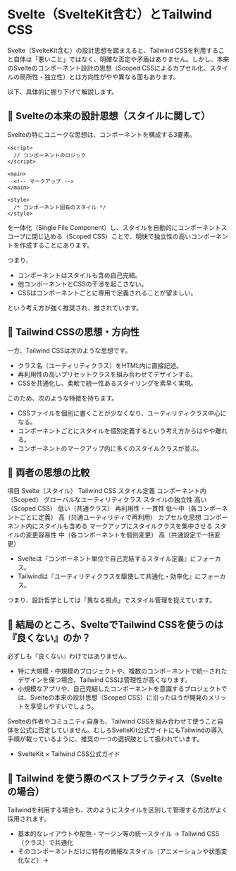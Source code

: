 # Svelte（SvelteKit含む）とTailwind CSS
Svelte（SvelteKit含む）の設計思想を踏まえると、Tailwind CSSを利用すること自体は「悪いこと」ではなく、明確な否定や矛盾はありません。しかし、本来のSvelteのコンポーネント設計の思想（Scoped CSSによるカプセル化、スタイルの局所性・独立性）とは方向性がやや異なる面もあります。

以下、具体的に掘り下げて解説します。

## 📌 Svelteの本来の設計思想（スタイルに関して）

Svelteの特にユニークな思想は、コンポーネントを構成する3要素。

```svelte
<script>
  // コンポーネントのロジック
</script>

<main>
  <!-- マークアップ -->
</main>

<style>
  /* コンポーネント固有のスタイル */
</style>
```


を一体化（Single File Component）し、スタイルを自動的にコンポーネントスコープに閉じ込める（Scoped CSS）ことで、明快で独立性の高いコンポーネントを作成することにあります。

つまり、
- コンポーネントはスタイルも含め自己完結。
- 他コンポーネントとCSSの干渉を起こさない。
- CSSはコンポーネントごとに専用で定義されることが望ましい。

という考え方が強く推奨され、推されています。

## 📌 Tailwind CSSの思想・方向性

一方、Tailwind CSSは次のような思想です。
- クラス名（ユーティリティクラス）をHTML内に直接記述。
- 再利用性の高いプリセットクラスを組み合わせてデザインする。
- CSSを共通化し、柔軟で統一性あるスタイリングを素早く実現。

このため、次のような特徴を持ちます。
- CSSファイルを個別に書くことが少なくなり、ユーティリティクラス中心になる。
- コンポーネントごとにスタイルを個別定義するという考え方からはやや離れる。
- コンポーネントのマークアップ内に多くのスタイルクラスが並ぶ。

## 📌 両者の思想の比較

項目	Svelte（スタイル）	Tailwind CSS
スタイル定義	コンポーネント内（Scoped）	グローバルなユーティリティクラス
スタイルの独立性	高い（Scoped CSS）	低い（共通クラス）
再利用性・一貫性	低〜中（各コンポーネントごとに定義）	高（共通ユーティリティで再利用）
カプセル化思想	コンポーネント内にスタイルも含める	マークアップにスタイルクラスを集中させる
スタイルの変更容易性	中（各コンポーネントを個別変更）	高（共通設定で一括変更）

- Svelteは『コンポーネント単位で自己完結するスタイル定義』にフォーカス。
- Tailwindは『ユーティリティクラスを駆使して共通化・効率化』にフォーカス。

つまり、設計哲学としては「異なる視点」でスタイル管理を捉えています。

## 📌 結局のところ、SvelteでTailwind CSSを使うのは『良くない』のか？

必ずしも『良くない』わけではありません。
- 特に大規模・中規模のプロジェクトや、複数のコンポーネントで統一されたデザインを保つ場合、Tailwind CSSは管理性が高くなります。
- 小規模なアプリや、自己完結したコンポーネントを意識するプロジェクトでは、Svelteの本来の設計思想（Scoped CSS）に沿ったほうが開発のメリットを享受しやすいでしょう。

Svelteの作者やコミュニティ自身も、Tailwind CSSを組み合わせて使うこと自体を公式に否定していません。むしろSvelteKit公式サイトにもTailwindの導入手順が載っているように、推奨の一つの選択肢として扱われています。
- SvelteKit × Tailwind CSS公式ガイド

## 📌 Tailwind を使う際のベストプラクティス（Svelteの場合）

Tailwindを利用する場合も、次のようにスタイルを区別して管理する方法がよく採用されます。
- 基本的なレイアウトや配色・マージン等の統一スタイル → Tailwind CSS（クラス）で共通化
- そのコンポーネントだけに特有の微細なスタイル（アニメーションや状態変化など）→ <style> 内に個別定義

具体的な例

```svelte
<script>
  let active = false;
</script>

<div class="p-4 bg-white shadow rounded-md">
  <button
    class="px-4 py-2 text-white rounded"
    class:bg-blue-500={!active}
    class:bg-red-500={active}
    on:click={() => active = !active}
  >
    Click me
  </button>
</div>

<style>
  /* このコンポーネントだけに必要な細かなアニメーション */
  button {
    transition: background-color 0.2s ease;
  }
</style>
```

このように、Tailwind CSSとSvelteのScoped CSSをうまく使い分けるのが、両者の良いところを引き出す理想の方法です。

## 📌 結論・まとめ

- Svelte本来の設計理念からすると、Tailwindのユーティリティクラス一辺倒になるのは方向性が若干異なる。
- しかし、併用自体は全く問題ない。むしろ推奨例もある。
- プロジェクト規模、メンテナンス性、開発スタイルによって最適解は変わる。
- 理想は「共通のスタイル（色・余白など）はTailwind」「コンポーネント固有の詳細スタイルはScoped CSS」など、使い分けを考えること。

このバランス感覚を持つことで、SvelteとTailwindの両方の良さを活かした開発が可能になります。